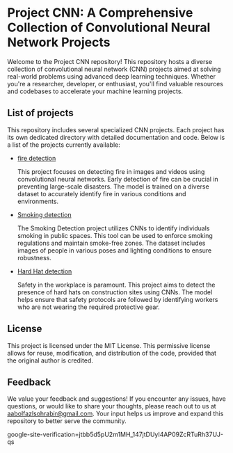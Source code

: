 # Project CNN: A Comprehensive Collection of Convolutional Neural Network Projects

Welcome to the Project CNN repository! This repository hosts a diverse collection of convolutional neural network (CNN) projects aimed at solving real-world problems using advanced deep learning techniques. Whether you're a researcher, developer, or enthusiast, you'll find valuable resources and codebases to accelerate your machine learning projects.
## List of projects
This repository includes several specialized CNN projects. Each project has its own dedicated directory with detailed documentation and code. Below is a list of the projects currently available:
 - [fire detection](https://github.com/AABOLFAZLSOHRABI/CNN/tree/64a4e890babfca9f4687ab25be180ffcca3ea720/fire%20detection)

   This project focuses on detecting fire in images and videos using convolutional neural networks. Early detection of fire can be crucial in preventing large-scale disasters. The model is trained on a diverse dataset to accurately identify fire in various conditions and environments.
 - [Smoking detection](https://github.com/AABOLFAZLSOHRABI/CNN/tree/fedfc9eeb541058471e664e210afd420ad75f178/Smoking%20detection)

   The Smoking Detection project utilizes CNNs to identify individuals smoking in public spaces. This tool can be used to enforce smoking regulations and maintain smoke-free zones. The dataset includes images of people in various poses and lighting conditions to ensure robustness.
 - [Hard Hat detection](https://github.com/AABOLFAZLSOHRABI/CNN/tree/381f5e4e8eb6a3b09b903345979baa81e9199d1d/Hard%20Hat%20detection)

   Safety in the workplace is paramount. This project aims to detect the presence of hard hats on construction sites using CNNs. The model helps ensure that safety protocols are followed by identifying workers who are not wearing the required protective gear.


## License

This project is licensed under the MIT License. This permissive license allows for reuse, modification, and distribution of the code, provided that the original author is credited.

## Feedback

We value your feedback and suggestions! If you encounter any issues, have questions, or would like to share your thoughts, please reach out to us at aabolfazlsohrabir@gmail.com. Your input helps us improve and expand this repository to better serve the community.

google-site-verification=jtbb5d5pU2m1MH_147jtDUyI4AP09ZcRTuRh37UJ-qs
